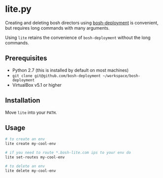 # lite.py

Creating and deleting bosh directors using
[bosh-deployment](https://github.com/cloudfoundry/bosh-deployment)
is convenient, but requires long commands with many arguments.

Using `lite` retains the convenience of `bosh-deployment` without the
long commands.

## Prerequisites

- Python 2.7 (this is installed by default on most machines)
- `git clone git@github.com/bosh-deployment ~/workspace/bosh-deployment`
- VirtualBox v5.1 or higher

## Installation

Move `lite` into your `PATH`.

## Usage

``` bash
# to create an env
lite create my-cool-env

# if you need to route *.bosh-lite.com ips to your env do
lite set-routes my-cool-env

# to delete an env
lite delete my-cool-env
```
